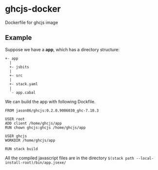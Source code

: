 # ghcjs-docker
Dockerfile for ghcjs image

## Example

Suppose we have a **app**, which has a directory structure:
```
+- app
  |
  +- jsbits
  |
  +- src
  |
  +- stack.yaml
  |
  `- app.cabal
```

We can build the app with following Dockfile.
```
FROM jason86/ghcjs:0.2.0.9006030_ghc-7.10.3

USER root
ADD client /home/ghcjs/app
RUN chown ghcjs:ghcjs /home/ghcjs/app

USER ghcjs
WORKDIR /home/ghcjs/app

RUN stack build
```

All the compiled javascript files are in the directory `$(stack path --local-install-root)/bin/app.jsexe/`
